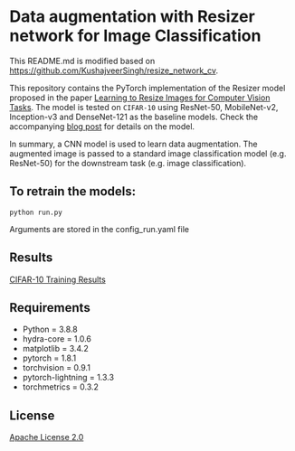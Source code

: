 # Data augmentation with Resizer network for Image Classification
This README.md is modified based on https://github.com/KushajveerSingh/resize_network_cv.

This repository contains the PyTorch implementation of the Resizer model proposed in the paper [Learning to Resize Images for Computer Vision Tasks](https://arxiv.org/abs/2103.09950). The model is tested on `CIFAR-10` using ResNet-50, MobileNet-v2, Inception-v3 and DenseNet-121 as the baseline models. Check the accompanying [blog post](https://kushajveersingh.github.io/blog/data-augmentation-with-resizer-network-for-image-classification) for details on the model.

In summary, a CNN model is used to learn data augmentation. The augmented image is passed to a standard image classification model (e.g. ResNet-50) for the downstream task (e.g. image classification).

## To retrain the models:
```
python run.py
```
Arguments are stored in the config_run.yaml file
<!-- ## Table of Contents
- [Results](#results)
- [Details of config file](#details-of-config-file)
- [Download datasets](#download-datasets)
    - [Imagenette](#imagenette)
    - [Imagewoof](#imagewoof)
- [Reproducing experiments](#reproducing-experiments)
- [Repository structure](#repository-structure)
- [Requirements](#requirements)
- [License](#license) -->

## Results
[CIFAR-10 Training Results](https://www.notion.so/Resizer-f45093472d994577bb5ae6dceb17955e)
<!-- <table style="text-align:center">
    <tr>
        <th style="text-align:center"> Dataset </th>
        <th style="text-align:center"> Model </th>
        <th style="text-align:center"> Acc </th>
    </tr>
    <tr>
        <td rowspan=2> Imagenette </td>
        <td> ResNet-50 </td>
        <td> 81.07 </td>
    </tr>
    <tr>
        <td> Resizer + ResNet-50 </td>
        <td> 82.16 </td>
    </tr>
    <tr>
        <td rowspan=2> Imagewoof </td>
        <td> ResNet-50 </td>
        <td> 58.13 </td>
    </tr>
    <tr>
        <td> Resizer + ResNet-50 </td>
        <td> 65.20 </td>
    </tr>
</table>

**Note**:- Due to compute limitation I stopped the training of models early. If you want to get better results increase the number of epochs to `300` and change the learning rate scheduler to reduce learning rate every `50` epochs with a factor of `0.8`.

## Details of config file
If you are unfamiliar with [hydra](https://hydra.cc/), check my blog [Complete tutorial on how to use Hydra in Machine Learning projects](https://kushajveersingh.github.io/blog/general/2021/03/16/post-0014.html) for a quick guide on how to use hydra.

`cfg.data` contains the arguments to load the desired dataset. List of all arguments is shown below
```
data:
  root: ../data     # directory where data is downloaded (not including the folder name)
  name: imagenette2  # "imagenette2" or "imagewoof2" (folder name of dataset inside `root`)
  resizer_image_size: 448  # size of images passed to resizer model
  image_size: 224          # size of images passed to CNN model
  num_classes: 10          # number of labels in training dataset

  # Passed to torch.utils.data.DataLoader
  batch_size: 64
  num_workers: 8
```

The main arguments that you need to adjust are `root` where the dataset is downloaded and `name` (*imagenette2*, *imagewoof2*) which dataset to use for training.

To apply the resizer model use `apply_resizer_model: true` and it will apply the resizer before the base model. The arguments of the resizer are specified in `cfg.resizer`
```
resizer:
  in_channels: 3       # Number of input channels of resizer (for RGB images it is 3)
  out_channels: 3      # Number of output channels of resizer (for RGB images it is 3)
  num_kernels: 16      # Same as `n` in paper
  num_resblocks: 2     # Same as 'r' in paper
  negative_slope: 0.2  # Used by leaky relu
  interpolate_mode: bilinear  # Passed to torch.nn.functional.interpolate
```

`in_channels` and `out_channels` specify the number of input channels to the resizer and the number of channels outputted by resizer respectively. In most scenarios, both these values should be same (and equal to 3 for RGB images).

## Download datasets
`Imagenette` and `Imagewoof` datasets are used. You can learn more about the datasets at [fastai/imagenette](https://github.com/fastai/imagenette). The instructions to download and setup the data are provided below or you can use [download_data.sh](download_data.sh) script to do all of this for you (`./download_data.sh`).

### Imagenette
Download [link](https://s3.amazonaws.com/fast-ai-imageclas/imagenette2.tgz) or run the following commands from the root directory of this repo

```
wget https://s3.amazonaws.com/fast-ai-imageclas/imagenette2.tgz
tar -xzf imagenette2.tgz -C data/
rm imagenette2.tgz
```

### Imagewoof
Download [link](https://s3.amazonaws.com/fast-ai-imageclas/imagewoof2.tgz) or run the following commands from the root directory of this repo

```
wget https://s3.amazonaws.com/fast-ai-imageclas/imagewoof2.tgz
tar -xzf imagewoof2.tgz -C data/
rm imagewoof2.tgz
```

## Reproducing experiments
The config files to reproduce the experiments are provided in [config_files](config_files) folder. Simply copy the config file to `src/config.yaml` and run `python trainer.py`

- ResNet50 on Imagenette: [config_files/imagenette_resnet50.yaml](config_files/imagenette_resnet50.yaml)
- ResNet50 + Resizer on Imagenette: [config_files/imagenette_resnet50_resizer.yaml](config_files/imagenette_resnet50_resizer.yaml)
- ResNet50 on Imagewoof: [config_files/imagewoof_resnet50.yaml](config_files/imagewoof_resnet50.yaml)
- ResNet50 + resizer on Imagewoof: [config_files/imagewoof_resnet50_resizer.yaml](config_files/imagewoof_resnet50_resizer.yaml)

**Note**:- I trained the models on RTX 2080Ti, so you may have to adjust the batch size depending on your GPU.

An example of how to use the config files is shown below (from the root of this repo)
```
cd src

# For ResNet50 on Imagenette
mv ../config_files/imagenette_resnet50.yaml config.yaml
python trainer.py

# For ResNet50 + Resizer on Imagenette
mv ../config_files/imagenette_resnet50_resizer.yaml config.yaml
python trainer.py

# For ResNet50 on Imagewoof
mv ../config_files/imagewoof_resnet50.yaml config.yaml
python trainer.py

# For ResNet50 + Resizer on Imagewoof
mv ../config_files/imagewoof_resnet50_resizer.yaml config.yaml
python trainer.py
```
## Repository structure
- [download_data.sh](download_data.sh) - Script to download `Imagenette` and `Imagewoof` datasets. Usage `./download_data.sh`
- [src](src)
    - [config.yaml](src/config.yaml) - The hydra config file to handle anything in the repository. All the options in the config file are well documented. Check the [Details of Config file](#details-of-config-file) section for all the details about the config file.
    - [data.py](src/data.py) - Contains the code to create `pytorch_lightning.LightningDataModule` for the specified dataset.
    - [models](src/models)
        - [resizer.py](src/models/resizer.py) - Contains the implementation of the Resizer model proposed in the paper
        - [base_model.py](src/models/base_model.py) - It loads torchvision ResNet50 model which is used as the base model in this repo. You can specify your own base model here.
        - [\_\_init\_\_.py](src/models/__init__.py) - Provides a utility function `get_model` to load the above two models by providing the corresponding name (*resizer*, *base_model*)
    - [model.py](src/model.py) - Contains the code to create `pytorch_lightning.LightningModule`. This loads the above models and specifies the training/validation steps, optimizers, learning rate scheduler
    - [trainer.py](src/trainer.py) - The main python script that you should call to train your models. It reads the arguments from [config.yaml](src/config.yaml) and does the specified training, while saving all the outputs to `outputs/{date}/{time}` directory. -->

## Requirements
- Python = 3.8.8
- hydra-core = 1.0.6
- matplotlib = 3.4.2
- pytorch = 1.8.1
- torchvision = 0.9.1
- pytorch-lightning = 1.3.3
- torchmetrics = 0.3.2

## License
[Apache License 2.0](LICENSE)
